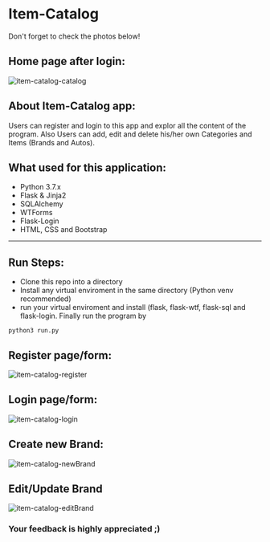 # Item-Catalog
Don't forget to check the photos below!

## Home page after login:
![item-catalog-catalog](https://user-images.githubusercontent.com/26570366/60833821-6e211c80-a1bf-11e9-829d-d2491a3b03c6.png)

## About Item-Catalog app:
  Users can register and login to this app and explor all the content of the program.
  Also Users can add, edit and delete his/her own Categories and Items (Brands and Autos).
  
## What used for this application:
- Python 3.7.x
- Flask & Jinja2
- SQLAlchemy
- WTForms
- Flask-Login
- HTML, CSS and Bootstrap
---
## Run Steps:
- Clone this repo into a directory
- Install any virtual enviroment in the same directory (Python venv recommended)
- run your virtual enviroment and install (flask, flask-wtf, flask-sql and flask-login.
Finally run the program by
``` 
python3 run.py
```


## Register page/form:
![item-catalog-register](https://user-images.githubusercontent.com/26570366/60834121-3797d180-a1c0-11e9-965c-4877170af036.png)

## Login page/form:
![item-catalog-login](https://user-images.githubusercontent.com/26570366/60834137-41b9d000-a1c0-11e9-93d1-ddd22b57448a.png)

## Create new Brand:
![item-catalog-newBrand](https://user-images.githubusercontent.com/26570366/60834169-5007ec00-a1c0-11e9-820a-3a3a23b5e7d3.png)

## Edit/Update Brand
![item-catalog-editBrand](https://user-images.githubusercontent.com/26570366/60834181-55fdcd00-a1c0-11e9-850b-951ce30de4d7.png)

### Your feedback is highly appreciated ;)
